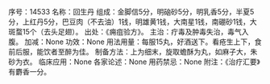 序号：14533
名称：回生丹
组成：金脚信5分，明硇砂5分，明乳香5分，半夏5分，上红丹5分，巴豆肉（不去油）1钱，明雄黄1钱，大南星1钱，南硼砂1钱，大斑蝥15个（去头足翅）。
出处：《痈疽验方》。
主治：疔毒及肿毒失治，毒气入腹。
加减：None
功效：None
用法用量：每服15丸，好酒送下。看疮生上下，食前后服，能饮者至醉为佳。
制备方法：上为细末，旋取蟾酥为丸，如麻子大，朱砂为衣。
临床应用：None
各家论述：None
用药禁忌：None
附注：《治疗汇要》有麝香一分。
